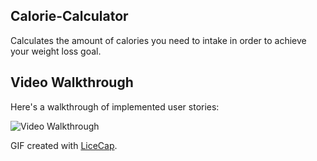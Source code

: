 ## Calorie-Calculator

Calculates the amount of calories you need to intake in order to achieve your weight loss goal.

## Video Walkthrough 

Here's a walkthrough of implemented user stories:

<img src='https://i.imgur.com/w3MvETs.gif' title='Video Walkthrough' width='' alt='Video Walkthrough' />

GIF created with [LiceCap](http://www.cockos.com/licecap/).
